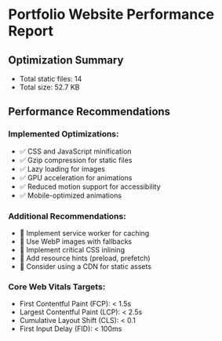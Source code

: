 # Portfolio Website Performance Report

## Optimization Summary

- Total static files: 14
- Total size: 52.7 KB

## Performance Recommendations

### Implemented Optimizations:
- ✅ CSS and JavaScript minification
- ✅ Gzip compression for static files
- ✅ Lazy loading for images
- ✅ GPU acceleration for animations
- ✅ Reduced motion support for accessibility
- ✅ Mobile-optimized animations

### Additional Recommendations:
- 🔄 Implement service worker for caching
- 🔄 Use WebP images with fallbacks
- 🔄 Implement critical CSS inlining
- 🔄 Add resource hints (preload, prefetch)
- 🔄 Consider using a CDN for static assets

### Core Web Vitals Targets:
- First Contentful Paint (FCP): < 1.5s
- Largest Contentful Paint (LCP): < 2.5s
- Cumulative Layout Shift (CLS): < 0.1
- First Input Delay (FID): < 100ms